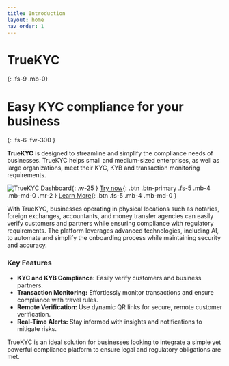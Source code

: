```yaml
---
title: Introduction
layout: home
nav_order: 1
---
```


# TrueKYC
{: .fs-9 .mb-0}
# Easy KYC compliance for your business
{: .fs-6 .fw-300 }

**TrueKYC** is designed to streamline and simplify the compliance needs of businesses. TrueKYC helps small and medium-sized enterprises, as well as large organizations, meet their KYC, KYB and transaction monitoring requirements.



![TrueKYC Dashboard](https://truekyc.io/banner.webp){: .w-25 }
[Try now](https://truekyc.io){: .btn .btn-primary .fs-5 .mb-4 .mb-md-0 .mr-2 }
[Learn More](/docs/getting_started/){: .btn .fs-5 .mb-4 .mb-md-0 }

With TrueKYC, businesses operating in physical locations such as notaries, foreign exchanges, accountants, and money transfer agencies can easily verify customers and partners while ensuring compliance with regulatory requirements. The platform leverages advanced technologies, including AI, to automate and simplify the onboarding process while maintaining security and accuracy.

### Key Features
- **KYC and KYB Compliance:** Easily verify customers and business partners.
- **Transaction Monitoring:** Effortlessly monitor transactions and ensure compliance with travel rules.
- **Remote Verification:** Use dynamic QR links for secure, remote customer verification.
- **Real-Time Alerts:** Stay informed with insights and notifications to mitigate risks.
  
TrueKYC is an ideal solution for businesses looking to integrate a simple yet powerful compliance platform to ensure legal and regulatory obligations are met.
